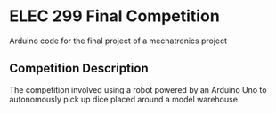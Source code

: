 # ELEC 299 Final Competition

Arduino code for the final project of a mechatronics project

## Competition Description

The competition involved using a robot powered by an Arduino Uno to autonomously pick up dice placed around a model warehouse.
